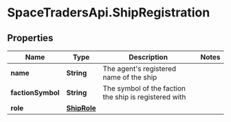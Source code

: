 # SpaceTradersApi.ShipRegistration

## Properties

Name | Type | Description | Notes
------------ | ------------- | ------------- | -------------
**name** | **String** | The agent&#39;s registered name of the ship | 
**factionSymbol** | **String** | The symbol of the faction the ship is registered with | 
**role** | [**ShipRole**](ShipRole.md) |  | 


